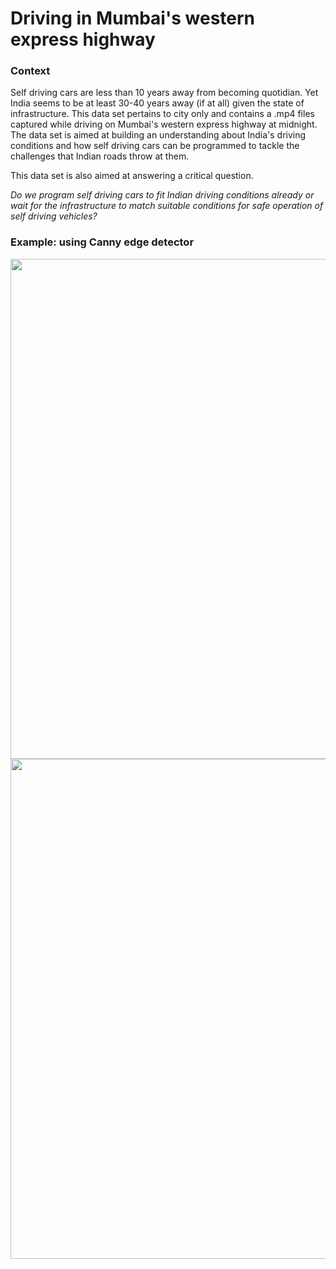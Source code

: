 # Driving in Mumbai's western express highway

### Context

Self driving cars are less than 10 years away from becoming quotidian. Yet India seems to be at least 30-40 years away (if at all) given the state of infrastructure. This data set pertains to city only and contains a .mp4 files captured while driving on Mumbai's western express highway at midnight. The data set is aimed at building an understanding about India's driving conditions and how self driving cars can be programmed to tackle the challenges that Indian roads throw at them.

This data set is also aimed at answering a critical question. 

*Do we program self driving cars to fit Indian driving conditions already or wait for the infrastructure to match suitable conditions for safe operation of self driving vehicles?*

### Example: using Canny edge detector
<img src="https://github.com/deveshdatwani/self-driving-cars-India/blob/master/data/screenshot1.png" width="800">
<img src="https://github.com/deveshdatwani/self-driving-cars-India/blob/master/data/screenshotdetect.png" width="800">
